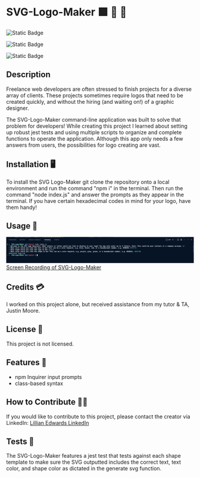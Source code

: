 # SVG-Logo-Maker 🟩 🔵 🔺

![Static Badge](https://img.shields.io/badge/Passes_Tests✅-green)

![Static Badge](https://img.shields.io/badge/JavaScript-blue)

![Static Badge](https://img.shields.io/badge/Jest-red)



## Description         
Freelance web developers are often stressed to finish projects for a diverse array of clients. These projects sometimes require logos that need to be created quickly, and without the hiring (and waiting on!) of a graphic designer. 

The SVG-Logo-Maker command-line application was built to solve that problem for developers! While creating this project I learned about setting up robust jest tests and using multiple scripts to organize and complete functions to operate the application. Although this app only needs a few answers from users, the possibilities for logo creating are vast. 

## Installation 🖥️
To install the SVG Logo-Maker git clone the repository onto a local environment and run the command "npm i" in the terminal. Then run the command "node index.js" and answer the prompts as they appear in the terminal. If you have certain hexadecimal codes in mind for your logo, have them handy!  

## Usage 📸    
![Screenshot of SVG-Logo-Maker](./media/SVG-Logo-Maker.png)
[Screen Recording of SVG-Logo-Maker](https://drive.google.com/file/d/1c3rqet280xE_BdYyCnmSqSC3l02k02Q7/view)


## Credits 💳
I worked on this project alone, but received assistance from my tutor & TA, Justin Moore.


## License 🪪
This project is not licensed. 


## Features 📐
- npm Inquirer input prompts
- class-based syntax

## How to Contribute 🤝🏼
If you would like to contribute to this project, please contact the creator via LinkedIn: [Lillian Edwards LinkedIn](https://www.linkedin.com/in/lillian-edwards63/)

## Tests 🧪
The SVG-Logo-Maker features a jest test that tests against each shape template to make sure the SVG outputted includes the correct text, text color, and shape color as dictated in the generate svg function. 







